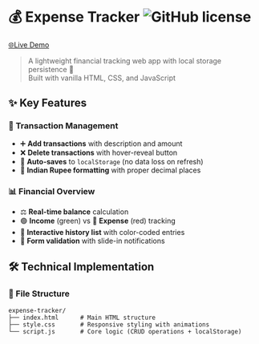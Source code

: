 # 💰 Expense Tracker ![GitHub license](https://img.shields.io/badge/license-MIT-blue)
[🌐Live Demo](https://expensestrackern.netlify.app/)  

> A lightweight financial tracking web app with local storage persistence 💾  
> Built with vanilla HTML, CSS, and JavaScript

## ✨ Key Features

### 📝 Transaction Management
- ➕ **Add transactions** with description and amount
- ❌ **Delete transactions** with hover-reveal button
- 💾 **Auto-saves** to `localStorage` (no data loss on refresh)
- 🔢 **Indian Rupee formatting** with proper decimal places

### 📊 Financial Overview
- ⚖️ **Real-time balance** calculation
- 🟢 **Income** (green) vs 🔴 **Expense** (red) tracking
- 📜 **Interactive history list** with color-coded entries
- 🔔 **Form validation** with slide-in notifications

## 🛠️ Technical Implementation

### 📂 File Structure
```plaintext
expense-tracker/
├── index.html      # Main HTML structure
├── style.css       # Responsive styling with animations
└── script.js       # Core logic (CRUD operations + localStorage) 
